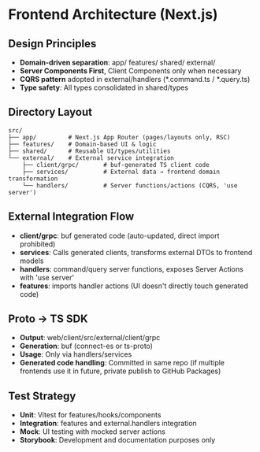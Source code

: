 # Frontend Architecture (Next.js)

## Design Principles

- **Domain-driven separation**: app/ features/ shared/ external/
- **Server Components First**, Client Components only when necessary
- **CQRS pattern** adopted in external/handlers (*.command.ts / *.query.ts)
- **Type safety**: All types consolidated in shared/types

## Directory Layout

```
src/
├── app/         # Next.js App Router (pages/layouts only, RSC)
├── features/    # Domain-based UI & logic
├── shared/      # Reusable UI/types/utilities
└── external/    # External service integration
    ├── client/grpc/       # buf-generated TS client code
    ├── services/          # External data → frontend domain transformation
    └── handlers/          # Server functions/actions (CQRS, 'use server')
```

## External Integration Flow

- **client/grpc**: buf generated code (auto-updated, direct import prohibited)
- **services**: Calls generated clients, transforms external DTOs to frontend models
- **handlers**: command/query server functions, exposes Server Actions with 'use server'
- **features**: imports handler actions (UI doesn't directly touch generated code)

## Proto → TS SDK

- **Output**: web/client/src/external/client/grpc
- **Generation**: buf (connect-es or ts-proto)
- **Usage**: Only via handlers/services
- **Generated code handling**: Committed in same repo (if multiple frontends use it in future, private publish to GitHub Packages)

## Test Strategy

- **Unit**: Vitest for features/hooks/components
- **Integration**: features and external.handlers integration
- **Mock**: UI testing with mocked server actions
- **Storybook**: Development and documentation purposes only
